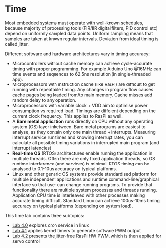 # Time

Most embedded systems must operate with well-known schedules, because majority of processing tools (FIR/IIR digital filters, PID control etc) depend on uniformly sampled data points. Uniform sampling means that samples are taken at known regular intervals. Deviation from ideal timing is called jitter.

Different software and hardware architectures vary in timing accuracy:  
- Microcontrollers without cache memory can achieve cycle-accurate timing with proper programming. For example Arduino Uno @16MHz can time events and sequences to 62.5ns resolution (in single-threaded app).
- Microprocessors with instruction cache (like RasPi) are difficult to get running with repeatable timing. Any changes in program flow causes cache pages being loaded from/to main memory. Cache misses add random delay to any operation.
- Microprocessors with variable clock + VDD aim to optimise power consumption vs required load. Timings are different depending on the current clock frequency. This applies to RasPi as well.
- A **Bare metal application** runs directly on CPU without any operating system (OS) layer inbetween. Bare metal programs are easiest to analyse, as they contain only one main thread + interrupts. Measuring interrupt service run times and knowing interrupt rates, you can calculate all possible timing variations in interrupted main program (and interrupt latencies)
- **Real-time OS** (RTOS) architectures enable running the application in multiple threads. Often there are only fixed application threads, so OS runtime interference (and services) is minimal. RTOS timing can be analysed to 0.1-10us accuracy on typical platforms.
- Linux and other generic OS systems provide standardised platform for multiple independent applications and runtime command-line/graphical interface so that user can change running programs. To provide that functionality there are multiple system processes and threads running. Application CPU time is interleaved with other processes making accurate timing difficult. Standard Linux can achieve 100us-10ms timing accuracy on typical platforms (depending on system load).

This time lab contains three subtopics:  
- [Lab 4.0](4.0) explores cron service in linux
- [Lab 4.1](4.1) applies kernel timers to generate software PWM output
- [Lab 4.2](4.2) presents the jitter-free RasPi HW PWM, which is then applied for servo control
